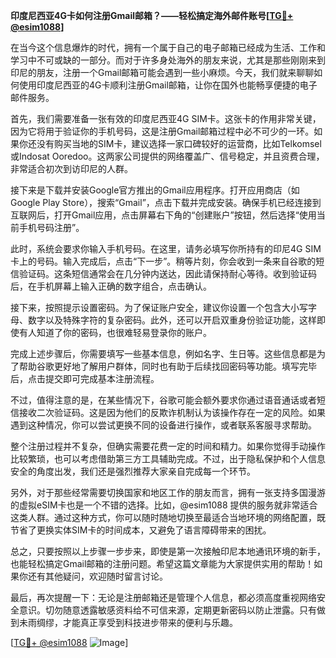 **印度尼西亚4G卡如何注册Gmail邮箱？——轻松搞定海外邮件账号[[TG💪+ @esim1088](https://t.me/s/esim1088)]**

在当今这个信息爆炸的时代，拥有一个属于自己的电子邮箱已经成为生活、工作和学习中不可或缺的一部分。而对于许多身处海外的朋友来说，尤其是那些刚刚来到印尼的朋友，注册一个Gmail邮箱可能会遇到一些小麻烦。今天，我们就来聊聊如何使用印度尼西亚的4G卡顺利注册Gmail邮箱，让你在国外也能畅享便捷的电子邮件服务。

首先，我们需要准备一张有效的印度尼西亚4G SIM卡。这张卡的作用非常关键，因为它将用于验证你的手机号码，这是注册Gmail邮箱过程中必不可少的一环。如果你还没有购买当地的SIM卡，建议选择一家口碑较好的运营商，比如Telkomsel或Indosat Ooredoo。这两家公司提供的网络覆盖广、信号稳定，并且资费合理，非常适合初次到访印尼的人群。

接下来是下载并安装Google官方推出的Gmail应用程序。打开应用商店（如Google Play Store），搜索“Gmail”，点击下载并完成安装。确保手机已经连接到互联网后，打开Gmail应用，点击屏幕右下角的“创建账户”按钮，然后选择“使用当前手机号码注册”。

此时，系统会要求你输入手机号码。在这里，请务必填写你所持有的印尼4G SIM卡上的号码。输入完成后，点击“下一步”。稍等片刻，你会收到一条来自谷歌的短信验证码。这条短信通常会在几分钟内送达，因此请保持耐心等待。收到验证码后，在手机屏幕上输入正确的数字组合，点击确认。

接下来，按照提示设置密码。为了保证账户安全，建议你设置一个包含大小写字母、数字以及特殊字符的复杂密码。此外，还可以开启双重身份验证功能，这样即使有人知道了你的密码，也很难轻易登录你的账户。

完成上述步骤后，你需要填写一些基本信息，例如名字、生日等。这些信息都是为了帮助谷歌更好地了解用户群体，同时也有助于后续找回密码等功能。填写完毕后，点击提交即可完成基本注册流程。

不过，值得注意的是，在某些情况下，谷歌可能会额外要求你通过语音通话或者短信接收二次验证码。这是因为他们的反欺诈机制认为该操作存在一定的风险。如果遇到这种情况，你可以尝试更换不同的设备进行操作，或者联系客服寻求帮助。

整个注册过程并不复杂，但确实需要花费一定的时间和精力。如果你觉得手动操作比较繁琐，也可以考虑借助第三方工具辅助完成。不过，出于隐私保护和个人信息安全的角度出发，我们还是强烈推荐大家亲自完成每一个环节。

另外，对于那些经常需要切换国家和地区工作的朋友而言，拥有一张支持多国漫游的虚拟eSIM卡也是一个不错的选择。比如，@esim1088 提供的服务就非常适合这类人群。通过这种方式，你可以随时随地切换至最适合当地环境的网络配置，既节省了更换实体SIM卡的时间成本，又避免了语言障碍带来的困扰。

总之，只要按照以上步骤一步步来，即使是第一次接触印尼本地通讯环境的新手，也能轻松搞定Gmail邮箱的注册问题。希望这篇文章能为大家提供实用的帮助！如果你还有其他疑问，欢迎随时留言讨论。

最后，再次提醒一下：无论是注册邮箱还是管理个人信息，都必须高度重视网络安全意识。切勿随意透露敏感资料给不可信来源，定期更新密码以防止泄露。只有做到未雨绸缪，才能真正享受到科技进步带来的便利与乐趣。

[[TG💪+ @esim1088](https://t.me/s/esim1088) ![Image](https://i.postimg.cc/4NQfJmqS/Snipaste-2025-05-13-00-14-12.png)]